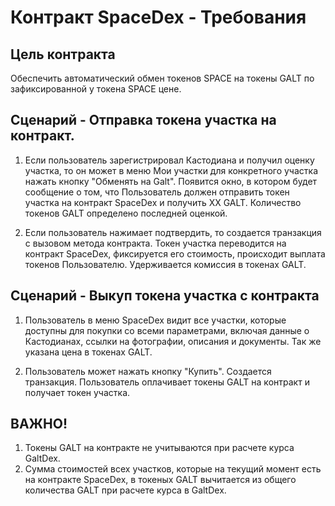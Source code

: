 # Контракт SpaceDex - Требования

## Цель контракта
Обеспечить автоматический обмен токенов SPACE на токены GALT по зафиксированной у токена SPACE цене.

## Сценарий  - Отправка токена участка на контракт.

1. Если пользователь зарегистрировал Кастодиана и получил оценку участка, то он может в меню Мои участки для конкретного участка нажать кнопку "Обменять на Galt". Появится окно, в котором будет сообщение о том, что Пользователь должен отправить токен участка на контракт SpaceDex и получить ХХ GALT. Количество токенов GALT определено последней оценкой.

2. Если пользователь нажимает подтвердить, то создается транзакция с вызовом метода контракта. Токен участка переводится на контракт SpaceDex, фиксируется его стоимость, происходит выплата токенов Пользователю. Удерживается комиссия в токенах GALT.

## Сценарий  - Выкуп токена участка с контракта

1. Пользователь в меню SpaceDex видит все участки, которые доступны для покупки со всеми параметрами, включая данные о Кастодианах, ссылки на фотографии, описания и документы. Так же указана цена в токенах GALT.

2. Пользователь может нажать кнопку "Купить". Создается транзакция. Пользователь оплачивает токены GALT на контракт и получает токен участка.

## ВАЖНО!
1. Токены GALT на контракте не учитываются при расчете курса GaltDex.
2. Сумма стоимостей всех участков, которые на текущий момент есть на контракте SpaceDex, в токеных GALT вычитается из общего количества GALT при расчете курса в GaltDex.
